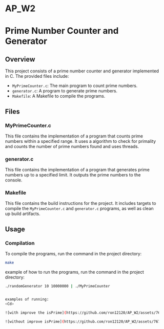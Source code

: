 # AP_W2
# Prime Number Counter and Generator

## Overview

This project consists of a prime number counter and generator implemented in C. The provided files include:
- `MyPrimeCounter.c`: The main program to count prime numbers.
- `generator.c`: A program to generate prime numbers.
- `Makefile`: A Makefile to compile the programs.

## Files

### MyPrimeCounter.c

This file contains the implementation of a program that counts prime numbers within a specified range. It uses a algorithm to check for primality and counts the number of prime numbers found and uses threads.

### generator.c

This file contains the implementation of a program that generates prime numbers up to a specified limit. It outputs the prime numbers to the console.

### Makefile

This file contains the build instructions for the project. It includes targets to compile the `MyPrimeCounter.c` and `generator.c` programs, as well as clean up build artifacts.

## Usage

### Compilation

To compile the programs, run the command in the project directory:

```sh
make
```
example of how to run the programs, run the command in the project directory:
```sh
./randomGenerator 10 10000000 | ./MyPrimeCounter


examples of running:
<Cd>

![with improve the isPrime](https://github.com/ron12120/AP_W2/assets/76705730/e33656d7-b3b5-49d1-b053-7f54a947beba)

![without improve isPrime](https://github.com/ron12120/AP_W2/assets/76705730/d24566b3-ef07-4bb9-bf88-37a9b51fa8a2)

